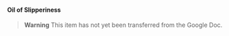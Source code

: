#### Oil of Slipperiness

> **Warning**
> This item has not yet been transferred from the Google Doc.
